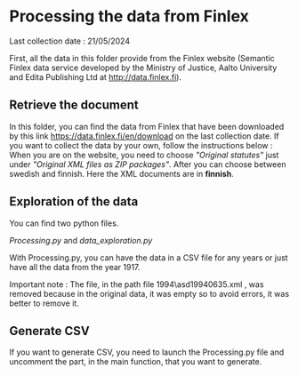 
# Processing the data from Finlex

Last collection date : 21/05/2024

First, all the data in this folder provide from the Finlex website (Semantic Finlex data service developed by the Ministry of Justice, Aalto University and Edita Publishing Ltd at http://data.finlex.fi). 

## Retrieve the document

In this folder, you can find the data from Finlex that have been downloaded by this link https://data.finlex.fi/en/download on the last collection date. 
If you want to collect the data by your own, follow the instructions below : 
When you are on the website, you need to choose *"Original statutes"* just under *"Original XML files as ZIP packages"*. After you can choose between swedish and finnish. Here the XML documents are in **finnish**.

## Exploration of the data

You can find two python files.

*Processing.py*  and *data_exploration.py*

With Processing.py, you can have the data in a CSV file for any years or just have all the data from the year 1917.

Important note : The file, in the path file 1994\asd19940635.xml , was removed because in the original data, it was empty so to avoid errors, it was better to remove it.

## Generate CSV

If you want to generate CSV, you need to launch the Processing.py file and uncomment the part, in the main function, that you want to generate. 


